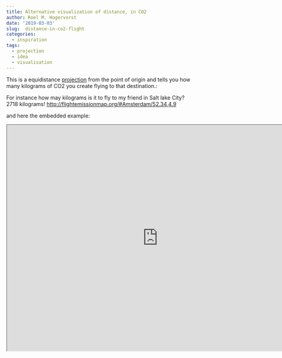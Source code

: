 ```yaml
---
title: Alternative visualization of distance, in CO2
author: Roel M. Hogervorst
date: '2019-03-03'
slug:  distance-in-co2-flight
categories:
  - inspiration
tags:
  - projection
  - idea
  - visualisation
---
```


This is a equidistance [projection](https://notes.rmhogervorst.nl/post/2019/02/14/world-projections-in-ggplot2-examples-by-claus-wilke/ "for how to do this in ggplot2") from the point of origin and tells
you how many kilograms of CO2 you create flying to that destination.:

For instance how may kilograms is it to fly to my friend in Salt lake City?
2718 kilograms! 
<http://flightemissionmap.org/#Amsterdam/52.34,4.9>

and here the embedded example:

<iframe width="800px" height="600px"
       src="http://flightemissionmap.org/#Amsterdam/52.34,4.9">
    </iframe>



